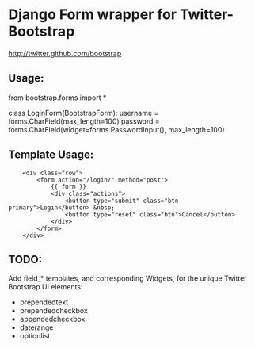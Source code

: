 Django Form wrapper for Twitter-Bootstrap
=========================================
http://twitter.github.com/bootstrap

Usage:
------
from bootstrap.forms import *

class LoginForm(BootstrapForm):
    username = forms.CharField(max_length=100)
    password = forms.CharField(widget=forms.PasswordInput(), max_length=100)



Template Usage:
---------------

        <div class="row">
            <form action="/login/" method="post">
                {{ form }}
                <div class="actions">
                    <button type="submit" class="btn primary">Login</button> &nbsp;
                    <button type="reset" class="btn">Cancel</button>
                </div>
            </form>
        </div>


TODO:
-----
Add field_* templates, and corresponding Widgets, for the unique Twitter
Bootstrap UI elements:

* prependedtext
* prependedcheckbox
* appendedcheckbox
* daterange
* optionlist

